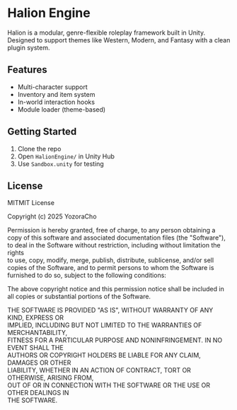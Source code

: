 # Halion Engine

Halion is a modular, genre-flexible roleplay framework built in Unity.  
Designed to support themes like Western, Modern, and Fantasy with a clean plugin system.

## Features
- Multi-character support
- Inventory and item system
- In-world interaction hooks
- Module loader (theme-based)

## Getting Started
1. Clone the repo
2. Open `HalionEngine/` in Unity Hub
3. Use `Sandbox.unity` for testing

## License
MITMIT License

Copyright (c) 2025 YozoraCho

Permission is hereby granted, free of charge, to any person obtaining a copy
of this software and associated documentation files (the "Software"), to deal
in the Software without restriction, including without limitation the rights  
to use, copy, modify, merge, publish, distribute, sublicense, and/or sell  
copies of the Software, and to permit persons to whom the Software is  
furnished to do so, subject to the following conditions:

The above copyright notice and this permission notice shall be included in  
all copies or substantial portions of the Software.

THE SOFTWARE IS PROVIDED "AS IS", WITHOUT WARRANTY OF ANY KIND, EXPRESS OR  
IMPLIED, INCLUDING BUT NOT LIMITED TO THE WARRANTIES OF MERCHANTABILITY,  
FITNESS FOR A PARTICULAR PURPOSE AND NONINFRINGEMENT. IN NO EVENT SHALL THE  
AUTHORS OR COPYRIGHT HOLDERS BE LIABLE FOR ANY CLAIM, DAMAGES OR OTHER  
LIABILITY, WHETHER IN AN ACTION OF CONTRACT, TORT OR OTHERWISE, ARISING FROM,  
OUT OF OR IN CONNECTION WITH THE SOFTWARE OR THE USE OR OTHER DEALINGS IN  
THE SOFTWARE.
